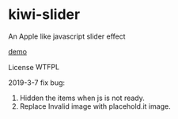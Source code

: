 kiwi-slider
===========

An Apple like javascript slider effect



[demo](http://loethen.github.io/kiwi-slider/)


License <a href="http://www.wtfpl.net/"><img src="https://camo.githubusercontent.com/96f7afc8b444d16a0bc35155551ebe3db18d2ef5/687474703a2f2f7777772e777466706c2e6e65742f77702d636f6e74656e742f75706c6f6164732f323031322f31322f777466706c2d62616467652d342e706e67" width="80" height="15" alt="WTFPL" data-canonical-src="http://www.wtfpl.net/wp-content/uploads/2012/12/wtfpl-badge-4.png" style="max-width:100%;"></a>

2019-3-7
fix bug: 
1.  Hidden the items when js is not ready.
2.  Replace Invalid image with placehold.it image.
